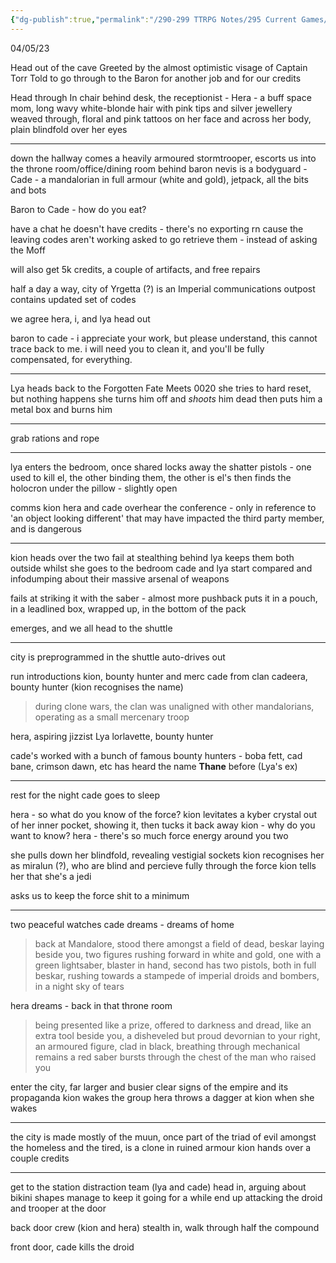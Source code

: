 ```yaml
---
{"dg-publish":true,"permalink":"/290-299 TTRPG Notes/295 Current Games/12 Sw5e/12.03 Game Notes/15. Paint and Power Cells/"}
---
```



04/05/23

Head out of the cave
Greeted by the almost optimistic visage of Captain Torr
Told to go through to the Baron for another job and for our credits

Head through
In chair behind desk, the receptionist - Hera - a buff space mom, long wavy white-blonde hair with pink tips and silver jewellery weaved through, floral and pink tattoos on her face and across her body, plain blindfold over her eyes

---

down the hallway comes a heavily armoured stormtrooper, escorts us into the throne room/office/dining room
behind baron nevis is a bodyguard - Cade - a mandalorian in full armour (white and gold), jetpack, all the bits and bots

Baron to Cade - how do you eat?

have a chat
he doesn't have credits - there's no exporting rn cause the leaving codes aren't working
asked to go retrieve them - instead of asking the Moff

will also get 5k credits, a couple of artifacts, and free repairs

half a day a way, city of Yrgetta (?) is an Imperial communications outpost
contains updated set of codes

we agree
hera, i, and lya head out

baron to cade - i appreciate your work, but please understand, this cannot trace back to me. i will need you to clean it, and you'll be fully compensated, for everything.

---

Lya heads back to the Forgotten Fate
Meets 0020
she tries to hard reset, but nothing happens
she turns him off
and _shoots_ him dead
then puts him a metal box and burns him

---

grab rations and rope

---

lya enters the bedroom, once shared
locks away the shatter pistols - one used to kill el, the other binding them, the other is el's
then finds the holocron under the pillow - slightly open

comms kion
hera and cade overhear the conference - only in reference to 'an object looking different' that may have impacted the third party member, and is dangerous

---

kion heads over
the two fail at stealthing behind
lya keeps them both outside whilst she goes to the bedroom
cade and lya start compared and infodumping about their massive arsenal of weapons

fails at striking it with the saber - almost more pushback
puts it in a pouch, in a leadlined box, wrapped up, in the bottom of the pack

emerges, and we all head to the shuttle

---

city is preprogrammed in
the shuttle auto-drives out

run introductions
kion, bounty hunter and merc
cade from clan cadeera, bounty hunter (kion recognises the name)
> during clone wars, the clan was unaligned with other mandalorians, operating as a small mercenary troop

hera, aspiring jizzist
Lya lorlavette, bounty hunter

cade's worked with a bunch of famous bounty hunters - boba fett, cad bane, crimson dawn, etc
has heard the name **Thane** before (Lya's ex)

---

rest for the night
cade goes to sleep

hera - so what do you know of the force?
kion levitates a kyber crystal out of her inner pocket, showing it, then tucks it back away
kion - why do you want to know?
hera - there's so much force energy around you two

she pulls down her blindfold, revealing vestigial sockets
kion recognises her as miralun (?), who are blind and percieve fully through the force
kion tells her that she's a jedi

asks us to keep the force shit to a minimum

---

two peaceful watches
cade dreams - dreams of home
> back at Mandalore, stood there amongst a field of dead, beskar laying beside you, two figures rushing forward in white and gold, one with a green lightsaber, blaster in hand, second has two pistols, both in full beskar, rushing towards a stampede of imperial droids and bombers, in a night sky of tears

hera dreams - back in that throne room
> being presented like a prize, offered to darkness and dread, like an extra tool
> beside you, a disheveled but proud devornian
> to your right, an armoured figure, clad in black, breathing through mechanical remains
> a red saber bursts through the chest of the man who raised you

enter the city, far larger and busier
clear signs of the empire and its propaganda
kion wakes the group
hera throws a dagger at kion when she wakes

---

the city is made mostly of the muun, once part of the triad of evil
amongst the homeless and the tired, is a clone in ruined armour
kion hands over a couple credits

---

get to the station
distraction team (lya and cade) head in, arguing about bikini shapes
manage to keep it going for a while
end up attacking the droid and trooper at the door

back door crew (kion and hera) stealth in, walk through half the compound

front door, cade kills the droid